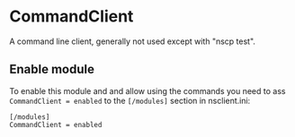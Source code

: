 # CommandClient

A command line client, generally not used except with "nscp test".



## Enable module

To enable this module and and allow using the commands you need to ass `CommandClient = enabled` to the `[/modules]` section in nsclient.ini:

```
[/modules]
CommandClient = enabled
```




